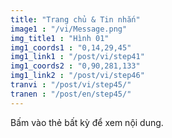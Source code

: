 ```yaml
---
title: "Trang chủ & Tin nhắn"
image1 : "/vi/Message.png"
img_title1 : "Hình 01"
img1_coords1 : "0,14,29,45"
img1_link1 : "/post/vi/step41"
img1_coords2 : "0,90,281,133"
img1_link2 : "/post/vi/step46"
tranvi : "/post/vi/step45/"
tranen : "/post/en/step45/"
---
```

Bấm vào thẻ bất kỳ để xem nội dung.